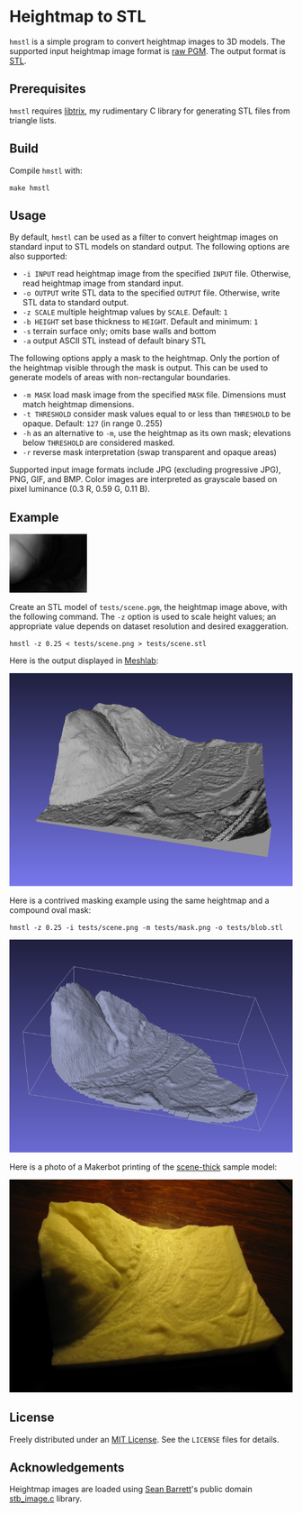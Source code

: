 # Heightmap to STL

`hmstl` is a simple program to convert heightmap images to 3D models. The supported input heightmap image format is [raw PGM](http://netpbm.sourceforge.net/doc/pgm.html). The output format is [STL](http://www.ennex.com/~fabbers/StL.asp).

## Prerequisites

`hmstl` requires [libtrix](https://github.com/anoved/libtrix/), my rudimentary C library for generating STL files from triangle lists.

## Build

Compile `hmstl` with:

	make hmstl

## Usage

By default, `hmstl` can be used as a filter to convert heightmap images on standard input to STL models on standard output. The following options are also supported:

- `-i INPUT` read heightmap image from the specified `INPUT` file. Otherwise, read heightmap image from standard input.
- `-o OUTPUT` write STL data to the specified `OUTPUT` file. Otherwise, write STL data to standard output.
- `-z SCALE` multiple heightmap values by `SCALE`. Default: `1`
- `-b HEIGHT` set base thickness to `HEIGHT`. Default and minimum: `1`
- `-s` terrain surface only; omits base walls and bottom
- `-a` output ASCII STL instead of default binary STL

The following options apply a mask to the heightmap. Only the portion of the heightmap visible through the mask is output. This can be used to generate models of areas with non-rectangular boundaries.

- `-m MASK` load mask image from the specified `MASK` file. Dimensions must match heightmap dimensions.
- `-t THRESHOLD` consider mask values equal to or less than `THRESHOLD` to be opaque. Default: `127` (in range 0..255)
- `-h` as an alternative to `-m`, use the heightmap as its own mask; elevations below `THRESHOLD` are considered masked.
- `-r` reverse mask interpretation (swap transparent and opaque areas)

Supported input image formats include JPG (excluding progressive JPG), PNG, GIF, and BMP. Color images are interpreted as grayscale based on pixel luminance (0.3 R, 0.59 G, 0.11 B).

## Example

[![Test scene heightmap](tests/scene.png)](tests/scene.png)

Create an STL model of `tests/scene.pgm`, the heightmap image above, with the following command. The `-z` option is used to scale height values; an appropriate value depends on dataset resolution and desired exaggeration.

	hmstl -z 0.25 < tests/scene.png > tests/scene.stl

Here is the output displayed in [Meshlab](http://meshlab.sourceforge.net/):

[![Test scene STL file](tests/scene-stl.png)](tests/scene.stl)

Here is a contrived masking example using the same heightmap and a compound oval mask:

	hmstl -z 0.25 -i tests/scene.png -m tests/mask.png -o tests/blob.stl

[![Masked model](tests/blob-stl.png)](tests/blob.stl)

Here is a photo of a Makerbot printing of the [scene-thick](tests/scene-thick.stl) sample model:

[![Printed model of sample scene](tests/scene-thick-print.jpg)](tests/scene-thick-print.jpg)

## License

Freely distributed under an [MIT License](LICENSE). See the `LICENSE` files for details.

## Acknowledgements

Heightmap images are loaded using [Sean Barrett](http://nothings.org/)'s public domain [stb_image.c](http://nothings.org/stb_image.c) library.
